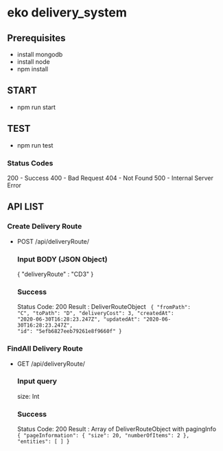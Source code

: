 # eko delivery_system

## Prerequisites

- install mongodb 
- install node 
- npm install

## START
- npm run start

## TEST
- npm run test

### Status Codes
200 - Success
400 - Bad Request
404 - Not Found
500 - Internal Server Error

## API LIST
### Create Delivery Route
- POST /api/deliveryRoute/
  
  ### Input BODY (JSON Object)
  { "deliveryRoute" : "CD3" }

  ### Success
  Status Code: 200
  Result : DeliverRouteObject
  <code>
  {
    "fromPath": "C",
    "toPath": "D",
    "deliveryCost": 3,
    "createdAt": "2020-06-30T16:28:23.247Z",
    "updatedAt": "2020-06-30T16:28:23.247Z",
    "id": "5efb6827eeb79261e8f9660f"
  }
  </code>

### FindAll Delivery Route
- GET /api/deliveryRoute/
  
  ### Input query
  size: Int

  ### Success
  Status Code: 200
  Result : Array of DeliverRouteObject with pagingInfo
  <code>
  {
    "pageInformation": {
        "size": 20,
        "numberOfItems": 2
    },
    "entities": [
    ]
  }
  </code>

